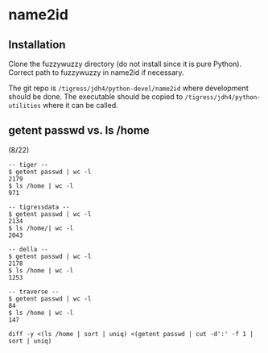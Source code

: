 # name2id

## Installation

Clone the fuzzywuzzy directory (do not install since it is pure Python). Correct path to fuzzywuzzy in name2id if necessary.

The git repo is `/tigress/jdh4/python-devel/name2id` where development should be done. The executable should be copied to `/tigress/jdh4/python-utilities` where it can be called.

## getent passwd vs. ls /home

(8/22)
```
-- tiger --
$ getent passwd | wc -l
2179
$ ls /home | wc -l
971

-- tigressdata --
$ getent passwd | wc -l
2134
$ ls /home/| wc -l
2043

-- della --
$ getent passwd | wc -l
2178
$ ls /home | wc -l
1253

-- traverse --
$ getent passwd | wc -l
84
$ ls /home | wc -l
147
```

```
diff -y <(ls /home | sort | uniq) <(getent passwd | cut -d':' -f 1 | sort | uniq)
```
